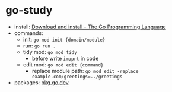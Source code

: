 # go-study

- install: [Download and install - The Go Programming Language](https://golang.org/doc/install)
- commands:
  - init: `go mod init {domain/module}`
  - run: `go run .`
  - tidy mod: `go mod tidy`
    - before write `imoprt` in code
  - edit mod: `go mod edit {command}`
    - replace module path: `go mod edit -replace example.com/greetings=../greetings`
- packages: [pkg.go.dev](https://pkg.go.dev/)
